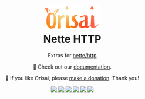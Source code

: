 <h1 align="center">
	<img src="https://github.com/orisai/.github/blob/main/images/repo_title.png?raw=true" alt="Orisai"/>
	<br/>
	Nette HTTP
</h1>

<p align="center">
	Extras for <a href="https://github.com/nette/http">nette/http</a>
</p>

<p align="center">
	📄 Check out our <a href="docs/README.md">documentation</a>.
</p>

<p align="center">
	💸 If you like Orisai, please <a href="https://orisai.dev/sponsor">make a donation</a>. Thank you!
</p>

<p align="center">
	<a href="https://github.com/orisai/nette-http/actions?query=workflow%3Aci">
		<img src="https://github.com/orisai/nette-http/workflows/ci/badge.svg">
	</a>
	<a href="https://coveralls.io/r/orisai/nette-http">
		<img src="https://badgen.net/coveralls/c/github/orisai/nette-http/v1.x?cache=300">
	</a>
	<a href="https://dashboard.stryker-mutator.io/reports/github.com/orisai/nette-http/v1.x">
		<img src="https://badge.stryker-mutator.io/github.com/orisai/nette-http/v1.x">
	</a>
	<a href="https://packagist.org/packages/orisai/nette-http">
		<img src="https://badgen.net/packagist/dt/orisai/nette-http?cache=3600">
	</a>
	<a href="https://packagist.org/packages/orisai/nette-http">
		<img src="https://badgen.net/packagist/v/orisai/nette-http?cache=3600">
	</a>
	<a href="https://choosealicense.com/licenses/mpl-2.0/">
		<img src="https://badgen.net/badge/license/MPL-2.0/blue?cache=3600">
	</a>
<p>

##
